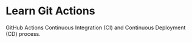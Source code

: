 # Learn Git Actions

GitHub Actions Continuous Integration (CI) and Continuous Deployment (CD) process.
